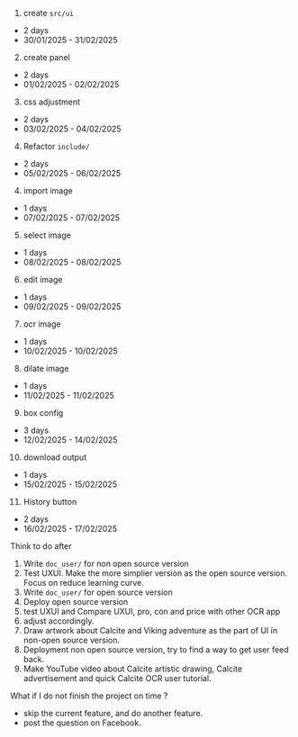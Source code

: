 
1.  create `src/ui`
-   2 days
-   30/01/2025 - 31/02/2025
2.  create panel
-   2 days
-   01/02/2025 - 02/02/2025
3.  css adjustment
-   2 days
-   03/02/2025 - 04/02/2025
4.  Refactor `include/`
-   2 days
-   05/02/2025 - 06/02/2025
4.  import image
-   1 days
-   07/02/2025 - 07/02/2025
5.  select image
-   1 days
-   08/02/2025 - 08/02/2025
6.  edit image
-   1 days
-   09/02/2025 - 09/02/2025
7.  ocr image
-   1 days
-   10/02/2025 - 10/02/2025
8.  dilate image
-   1 days
-   11/02/2025 - 11/02/2025
9.  box config
-   3 days
-   12/02/2025 - 14/02/2025
10. download output
-   1 days
-   15/02/2025 - 15/02/2025
11. History button
-   2 days
-   16/02/2025 - 17/02/2025

Think to do after
1.	Write `doc_user/` for non open source version
2.	Test UXUI. Make the more simplier version as the open source version. Focus on reduce learning curve.
3.	Write `doc_user/` for open source version
4.	Deploy open source version
5.	test UXUI and Compare UXUI, pro, con and price with other OCR app
6.	adjust accordingly.
7.	Draw artwork about Calcite and Viking adventure as the part of UI in non-open source version.
8.	Deployment non open source version, try to find a way to get user feed back.
9.	Make YouTube video about Calcite artistic drawing, Calcite advertisement and quick Calcite OCR user tutorial.

What if I do not finish the project on time ?
-   skip the current feature, and do another feature.
-   post the question on Facebook.
